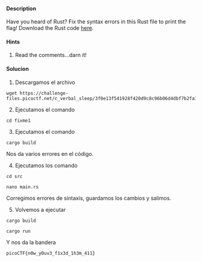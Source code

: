 
#### Description

Have you heard of Rust? Fix the syntax errors in this Rust file to print the flag! Download the Rust code [here](https://challenge-files.picoctf.net/c_verbal_sleep/dcdaf491b35c1d0f5075e9583edbbb7aaea1dffb6ad32bc000e4d87b5200ff7b/fixme3.tar.gz).


#### Hints
1. Read the comments...darn it!


#### Solucion
1. Descargamos el archivo
```
wget https://challenge-files.picoctf.net/c_verbal_sleep/3f0e13f541928f420d9c8c96b06d4dbf7b2fa18b15adbd457108e8c80a1f5883/fixme3.tar.gz
```

2. Ejecutamos el comando
```
cd fixme1
```

3. Ejecutamos el comando
```
cargo build
```
Nos da varios errores en el código.

4. Ejecutamos los comando
```
cd src

nano main.rs 
```
Corregimos errores de sintaxis, guardamos los cambios y salimos.

5. Volvemos a ejecutar 
```
cargo build

cargo run
```
Y nos da la bandera
```
picoCTF{n0w_y0uv3_f1x3d_1h3m_411}
```